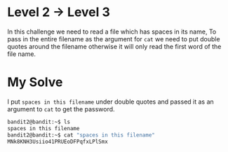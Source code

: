 # Level 2 -> Level 3
In this challenge we need to read a file which has spaces in its name, To pass in the entire filename as the argument for `cat` we need to put double quotes around the filename otherwise it will only read the first word of the file name.
# My Solve
I put `spaces in this filename` under double quotes and passed it as an argument to `cat` to get the password.
```bash
bandit2@bandit:~$ ls
spaces in this filename
bandit2@bandit:~$ cat "spaces in this filename"
MNk8KNH3Usiio41PRUEoDFPqfxLPlSmx
